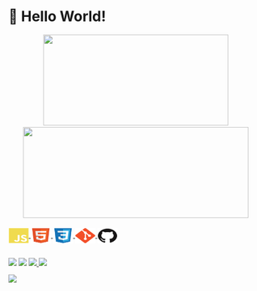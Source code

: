 ###   <h1>👋 Hello World!</h1> 


<div align="center">
  <a href="https://github.com/paulopariz">
  <img height="180em" width="366px" src="https://github-readme-stats.vercel.app/api?username=paulopariz&show_icons=true&theme=react&include_all_commits=true&count_private=true"/>
  <img height="180em" width="446px" src="https://github-readme-stats.vercel.app/api/top-langs/?username=paulopariz&layout=compact&langs_count=7&theme=react"/>
</div>
  

  
  <div style="display: inline_block"><br>
  <img align="center" height="30" title="javascript" width="40" src="https://raw.githubusercontent.com/devicons/devicon/master/icons/javascript/javascript-plain.svg">
  <img align="center" height="30" title="html 5" width="40" src="https://raw.githubusercontent.com/devicons/devicon/master/icons/html5/html5-original.svg">
  <img align="center" height="30" title="css3" width="40" src="https://raw.githubusercontent.com/devicons/devicon/master/icons/css3/css3-original.svg">
  <img align="center" height="30" title="git" width="40" src="https://raw.githubusercontent.com/devicons/devicon/master/icons/git/git-original.svg">
  <img align="center" height="30" title="github" width="40" src="https://raw.githubusercontent.com/devicons/devicon/master/icons/github/github-original.svg">
    
</div>
  
  
  ##
  
<div> 
  
  <a href="" target="_blank"><img src="https://img.shields.io/badge/LinkedIn-0077B5?style=for-the-badge&logo=linkedin&logoColor=white" target="_blank"></a>
  <a href="https://mail.google.com/mail/u/0/?fs=1&tf=cm&source=mailto&to=paulopariz01@gmail.com" target="_blank" title="paulopariz01@gmail.com"><img src="https://img.shields.io/badge/Gmail-D14836?style=for-the-badge&logo=gmail&logoColor=white" target="_black"></a>
  <a href="https://www.instagram.com/parizpaulo_/" target="_blank"><img src="https://img.shields.io/badge/Instagram-E4405F?style=for-the-badge&logo=instagram&logoColor=white" target="_blank">
 </a>
<a href="https://twitter.com/parizpaulo_" target="_blank"><img src="https://img.shields.io/badge/Twitter-1DA1F2?style=for-the-badge&logo=twitter&logoColor=white"></a>

</div>
  
  
<div>
    <img width="439px" src="https://art.pixilart.com/original/sr2d0890348202e.gif">
</div>
  
